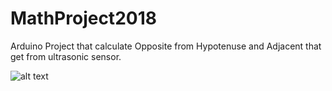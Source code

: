# MathProject2018

Arduino Project that calculate Opposite from Hypotenuse and Adjacent that get from ultrasonic sensor.

![alt text](https://www.mathsisfun.com/algebra/images/adjacent-opposite-hypotenuse.svg)
